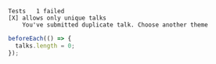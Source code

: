```
Tests   1 failed
[X] allows only unique talks
    You've submitted duplicate talk. Choose another theme
```
```javascript
beforeEach(() => {
  talks.length = 0;
});
```
